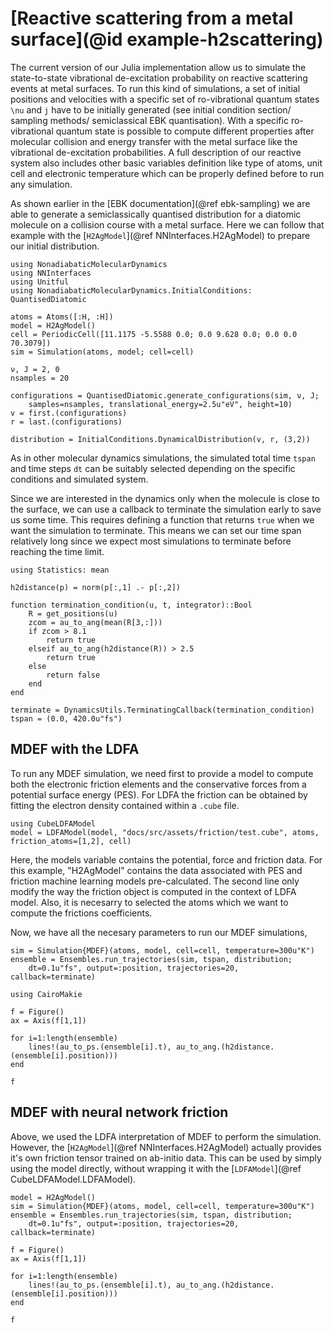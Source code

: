 # [Reactive scattering from a metal surface](@id example-h2scattering)

The current version of our Julia implementation allow us to simulate the state-to-state
vibrational de-excitation probability on reactive scattering events at metal surfaces.
To run this kind of simulations, a set of initial positions and velocities with a specific
set of ro-vibrational quantum states ``\nu`` and ``j`` have to be initially generated
(see initial condition section/ sampling methods/ semiclassical EBK quantisation).
With a specific ro-vibrational quantum state is possible to compute different properties
after molecular collision and energy transfer with the metal surface like the vibrational
de-excitation probabilities.
A full description of our reactive system also includes other basic variables definition
like type of atoms, unit cell and electronic temperature which can be properly defined
before to run any simulation.

As shown earlier in the [EBK documentation](@ref ebk-sampling) we are able to generate
a semiclassically quantised distribution for a diatomic molecule on a collision course
with a metal surface.
Here we can follow that example with the [`H2AgModel`](@ref NNInterfaces.H2AgModel)
to prepare our initial distribution.

```@example h2scatter
using NonadiabaticMolecularDynamics
using NNInterfaces
using Unitful
using NonadiabaticMolecularDynamics.InitialConditions: QuantisedDiatomic

atoms = Atoms([:H, :H])
model = H2AgModel()
cell = PeriodicCell([11.1175 -5.5588 0.0; 0.0 9.628 0.0; 0.0 0.0 70.3079])
sim = Simulation(atoms, model; cell=cell)

ν, J = 2, 0
nsamples = 20

configurations = QuantisedDiatomic.generate_configurations(sim, ν, J;
    samples=nsamples, translational_energy=2.5u"eV", height=10)
v = first.(configurations)
r = last.(configurations)

distribution = InitialConditions.DynamicalDistribution(v, r, (3,2))
```
As in other molecular dynamics simulations,
the simulated total time `tspan` and time steps
`dt` can be suitably selected depending on the specific conditions and simulated system.

Since we are interested in the dynamics only when the molecule is close to the surface,
we can use a callback to terminate the simulation early to save us some time.
This requires defining a function that returns `true` when we want the simulation to
terminate.
This means we can set our time span relatively long since we expect most simulations to
terminate before reaching the time limit.

```@example h2scatter
using Statistics: mean

h2distance(p) = norm(p[:,1] .- p[:,2])

function termination_condition(u, t, integrator)::Bool
    R = get_positions(u)
    zcom = au_to_ang(mean(R[3,:]))
    if zcom > 8.1
        return true
    elseif au_to_ang(h2distance(R)) > 2.5
        return true
    else
        return false
    end
end

terminate = DynamicsUtils.TerminatingCallback(termination_condition)
tspan = (0.0, 420.0u"fs")
```

## MDEF with the LDFA

To run any MDEF simulation, we need first to provide a model to compute both the
electronic friction elements and the conservative forces from a potential surface energy
(PES).
For LDFA the friction can be obtained by fitting the electron density contained within
a `.cube` file.

```@example h2scatter
using CubeLDFAModel
model = LDFAModel(model, "docs/src/assets/friction/test.cube", atoms, friction_atoms=[1,2], cell)

```
Here, the models variable contains the potential, force and friction data. For this example, "H2AgModel" contains the data associated with PES and friction machine learning models pre-calculated. The second line only modify the way the friction object is computed in the context of LDFA model. Also, it is necesarry to selected the atoms which we want to compute the frictions coefficients.

Now, we have all the necesary parameters to run our MDEF simulations, 

```@example h2scatter
sim = Simulation{MDEF}(atoms, model, cell=cell, temperature=300u"K")
ensemble = Ensembles.run_trajectories(sim, tspan, distribution;
    dt=0.1u"fs", output=:position, trajectories=20, callback=terminate)
```

```@example h2scatter
using CairoMakie

f = Figure()
ax = Axis(f[1,1])

for i=1:length(ensemble)
    lines!(au_to_ps.(ensemble[i].t), au_to_ang.(h2distance.(ensemble[i].position)))
end

f
```

## MDEF with neural network friction 

Above, we used the LDFA interpretation of MDEF to perform the simulation.
However, the [`H2AgModel`](@ref NNInterfaces.H2AgModel) actually provides it's own
friction tensor trained on ab-initio data.
This can be used by simply using the model directly, without wrapping it with the
[`LDFAModel`](@ref CubeLDFAModel.LDFAModel).

```@example h2scatter
model = H2AgModel()
sim = Simulation{MDEF}(atoms, model, cell=cell, temperature=300u"K")
ensemble = Ensembles.run_trajectories(sim, tspan, distribution;
    dt=0.1u"fs", output=:position, trajectories=20, callback=terminate)

f = Figure()
ax = Axis(f[1,1])

for i=1:length(ensemble)
    lines!(au_to_ps.(ensemble[i].t), au_to_ang.(h2distance.(ensemble[i].position)))
end

f
```
